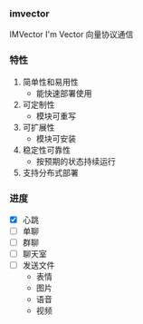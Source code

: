 ### imvector

IMVector I'm Vector 向量协议通信

### 特性

1. 简单性和易用性
    - 能快速部署使用
2. 可定制性
    - 模块可重写
3. 可扩展性
    - 模块可安装
4. 稳定性可靠性
    - 按预期的状态持续运行
5. 支持分布式部署

### 进度

- [x] 心跳
- [ ] 单聊
- [ ] 群聊
- [ ] 聊天室
- [ ] 发送文件
    - 表情
    - 图片
    - 语音
    - 视频
